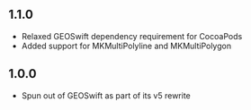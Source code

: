 ## 1.1.0

* Relaxed GEOSwift dependency requirement for CocoaPods
* Added support for MKMultiPolyline and MKMultiPolygon

## 1.0.0

* Spun out of GEOSwift as part of its v5 rewrite
